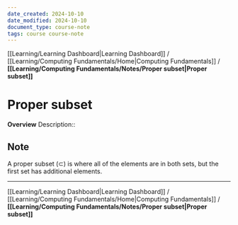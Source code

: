 ```yaml
---
date_created: 2024-10-10
date_modified: 2024-10-10
document_type: course-note
tags: course course-note
---
```

[[Learning/Learning Dashboard|Learning Dashboard]] / [[Learning/Computing Fundamentals/Home|Computing Fundamentals]] / **[[Learning/Computing Fundamentals/Notes/Proper subset|Proper subset]]**
# Proper subset
**Overview**
Description:: 

## Note

A proper subset ($\subset$) is where all of the elements are in both sets, but the first set has additional elements.

---
[[Learning/Learning Dashboard|Learning Dashboard]] / [[Learning/Computing Fundamentals/Home|Computing Fundamentals]] / **[[Learning/Computing Fundamentals/Notes/Proper subset|Proper subset]]**